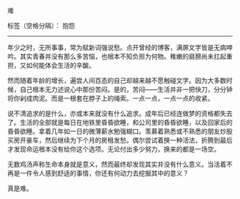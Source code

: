 ﻿难

标签（空格分隔）： 抱怨

---

年少之时，无所事事，常为赋新词强说愁。点开曾经的博客，满屏文字皆是无病呻吟。其实青春并没有那么多苦恼，也根本不知负担为何物。稚嫩的肩膀尚未扛起重担，又如何能体会生活的辛酸。

然而随着年龄的增长，遍尝人间百态的自己却越来越不愿触碰文字。因为大多数时候，自己根本无力述说心中那份苦闷。是的，苦闷——生活并非一把快刀，分分钟将你剁成肉泥。而是一根套在脖子上的绳索。一点一点，一点一点的收紧。

说不清追求的是什么，亦或本来就没有什么追求。成年后已经连做梦的资格都失去了。生活的全部就是每日在地铁里昏昏欲睡，和公司里的昏昏欲睡，以及回家后的昏昏欲睡。拿着几年如一日的微薄薪水勉强糊口。羡慕着熟悉或不熟悉的朋友炒股买房开豪车，然后继续为下个月的房租发愁。偶尔尝试着换一种活法，折腾到最后才发现命运根本没有给你这个选项。无论付出多少努力，换来的都是一场空。

无数鸡汤声称生命本身就是意义，然而最终却发现其实并没有什么意义。当活着不再是一件令人感到舒适的事情，你还有何动力去挖掘其中的意义？

真是难。





